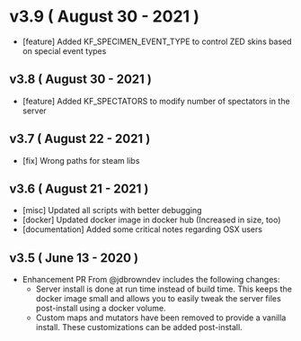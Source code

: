 # v3.9 ( August 30 - 2021 )

- [feature] Added KF_SPECIMEN_EVENT_TYPE to control ZED skins based on special event types

## v3.8 ( August 30 - 2021 )

- [feature] Added KF_SPECTATORS to modify number of spectators in the server

## v3.7 ( August 22 - 2021 )

- [fix] Wrong paths for steam libs

## v3.6 ( August 21 - 2021 )

- [misc] Updated all scripts with better debugging
- [docker] Updated docker image in docker hub (Increased in size, too)
- [documentation] Added some critical notes regarding OSX users

## v3.5 ( June 13 - 2020 )

- Enhancement PR From @jdbrowndev includes the following changes:
  - Server install is done at run time instead of build time. This keeps the docker image small and allows you to easily tweak the server files post-install using a docker volume.
  - Custom maps and mutators have been removed to provide a vanilla install. These customizations can be added post-install.

